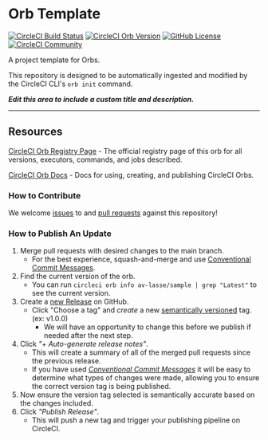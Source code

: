 # Orb Template


[![CircleCI Build Status](https://circleci.com/gh/av-lasse/orb-sample.svg?style=shield "CircleCI Build Status")](https://circleci.com/gh/av-lasse/orb-sample) [![CircleCI Orb Version](https://badges.circleci.com/orbs/av-lasse/sample.svg)](https://circleci.com/orbs/registry/orb/av-lasse/sample) [![GitHub License](https://img.shields.io/badge/license-MIT-lightgrey.svg)](https://raw.githubusercontent.com/av-lasse/orb-sample/master/LICENSE) [![CircleCI Community](https://img.shields.io/badge/community-CircleCI%20Discuss-343434.svg)](https://discuss.circleci.com/c/ecosystem/orbs)


A project template for Orbs.

This repository is designed to be automatically ingested and modified by the CircleCI CLI's `orb init` command.

_**Edit this area to include a custom title and description.**_

---

## Resources

[CircleCI Orb Registry Page](https://circleci.com/orbs/registry/orb/av-lasse/sample) - The official registry page of this orb for all versions, executors, commands, and jobs described.

[CircleCI Orb Docs](https://circleci.com/docs/2.0/orb-intro/#section=configuration) - Docs for using, creating, and publishing CircleCI Orbs.

### How to Contribute

We welcome [issues](https://github.com/av-lasse/orb-sample/issues) to and [pull requests](https://github.com/av-lasse/orb-sample/pulls) against this repository!

### How to Publish An Update
1. Merge pull requests with desired changes to the main branch.
    - For the best experience, squash-and-merge and use [Conventional Commit Messages](https://conventionalcommits.org/).
2. Find the current version of the orb.
    - You can run `circleci orb info av-lasse/sample | grep "Latest"` to see the current version.
3. Create a [new Release](https://github.com/av-lasse/orb-sample/releases/new) on GitHub.
    - Click "Choose a tag" and _create_ a new [semantically versioned](http://semver.org/) tag. (ex: v1.0.0)
      - We will have an opportunity to change this before we publish if needed after the next step.
4.  Click _"+ Auto-generate release notes"_.
    - This will create a summary of all of the merged pull requests since the previous release.
    - If you have used _[Conventional Commit Messages](https://conventionalcommits.org/)_ it will be easy to determine what types of changes were made, allowing you to ensure the correct version tag is being published.
5. Now ensure the version tag selected is semantically accurate based on the changes included.
6. Click _"Publish Release"_.
    - This will push a new tag and trigger your publishing pipeline on CircleCI.

